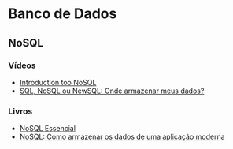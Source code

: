 # Banco de Dados


## NoSQL

### Vídeos
  - [Introduction too NoSQL](https://www.youtube.com/watch?v=qI_g07C_Q5I)
  - [SQL, NoSQL ou NewSQL: Onde armazenar meus dados?](https://www.youtube.com/watch?v=gx1xT_GzH_g)
  
### Livros
  - [NoSQL Essencial](https://novatec.com.br/livros/nosql-essencial/)
  - [NoSQL: Como armazenar os dados de uma aplicação moderna](https://www.casadocodigo.com.br/products/livro-nosql)
  
